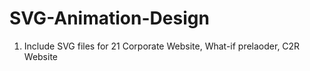 # SVG-Animation-Design

1. Include SVG files for 21 Corporate Website, What-if prelaoder, C2R Website